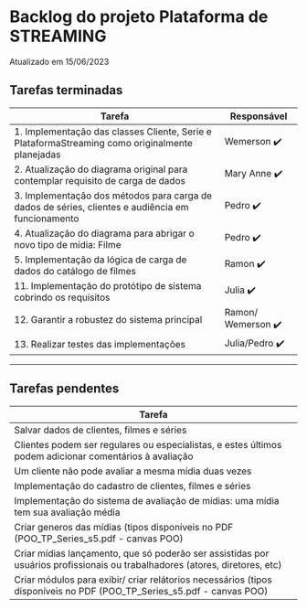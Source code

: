 # Backlog do projeto Plataforma de STREAMING
Atualizado em 15/06/2023

## Tarefas terminadas

| Tarefa      | Responsável |
| ----------- | ----------- |
| 1. Implementação das classes Cliente, Serie e PlataformaStreaming como originalmente planejadas      | Wemerson  ✔️     |
| 2. Atualização do diagrama original para contemplar requisito de carga de dados   | Mary Anne ✔️       |
| 3. Implementação dos métodos para carga de dados de séries, clientes e audiência em funcionamento   | Pedro ✔️       |
| 4. Atualização do diagrama para abrigar o novo tipo de mídia: Filme   | Pedro ✔️       |
| 5. Implementação da lógica de carga de dados do catálogo de filmes   | Ramon ✔️       |
| 11. Implementação do protótipo de sistema cobrindo os requisitos  | Julia  ✔️      |
| 12. Garantir a robustez do sistema principal |  Ramon/ Wemerson ✔️      |
| 13. Realizar testes das implementações |  Julia/Pedro ✔️      |
-----------------
## Tarefas pendentes

| Tarefa |
| ----------- |
|Salvar dados de clientes, filmes e séries |
|Clientes podem ser regulares ou especialistas, e estes últimos podem adicionar comentários à avaliação |
|Um cliente não pode avaliar a mesma mídia duas vezes |
|Implementação do cadastro de clientes, filmes e séries |
|Implementação do sistema de avaliação de mídias: uma mídia tem sua avaliação média |
|Criar generos das mídias (tipos disponíveis no PDF (POO_TP_Series_s5.pdf - canvas POO) |
|Criar mídias lançamento, que só poderão ser assistidas por usuários profissionais ou trabalhadores (atores, diretores, etc) |
|Criar módulos para exibir/ criar relátorios necessários (tipos disponíveis no PDF (POO_TP_Series_s5.pdf - canvas POO) |

